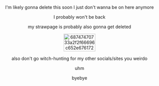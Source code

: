 <p align="center">
I'm likely gonna delete this soon I just don't wanna be on here anymore

<p align="center">
I probably won't be back

<p align="center">
my strawpage is probably also gonna get deleted

<p align="center">
<img width="100" height="56" alt="68747470733a2f2f66696c652e67617264656e2f5a7663392d5f426b476c3438674153742f74756d626c725f33623663373030313964663365376530326530666462646162323236383132325f64386662373230635f3130302e706e67" src="https://github.com/user-attachments/assets/161928b1-138d-4d4d-a269-b9717504def7" />

<p align="center">
also don't go witch-hunting for my other socials/sites you weirdo

<p align="center">
uhm

<p align="center">
byebye
